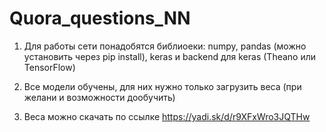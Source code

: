 
# Quora_questions_NN

1. Для работы сети понадобятся библиоеки: numpy, pandas (можно установить через pip install), keras и backend для keras (Theano или TensorFlow)

2. Все модели обучены, для них нужно только загрузить веса (при желани и возможности дообучить)

3. Веса можно скачать по ссылке https://yadi.sk/d/r9XFxWro3JQTHw
